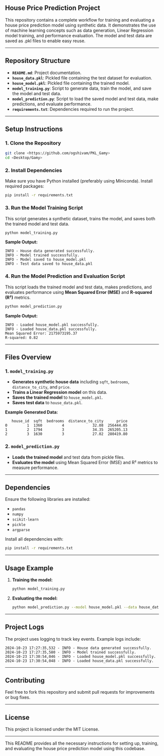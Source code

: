 ## **House Price Prediction Project**  
This repository contains a complete workflow for training and evaluating a house price prediction model using synthetic data. It demonstrates the use of machine learning concepts such as data generation, Linear Regression model training, and performance evaluation. The model and test data are saved as .pkl files to enable easy reuse.

---

## **Repository Structure**  
- **`README.md`**: Project documentation.  
- **`house_data.pkl`**: Pickled file containing the test dataset for evaluation.  
- **`house_model.pkl`**: Pickled file containing the trained model.  
- **`model_training.py`**: Script to generate data, train the model, and save the model and test data.  
- **`model_prediction.py`**: Script to load the saved model and test data, make predictions, and evaluate performance.  
- **`requirements.txt`**: Dependencies required to run the project.

---

## **Setup Instructions**  

### 1. **Clone the Repository**  
```bash
git clone <https://github.com/ogshivam/PKL_Gamy>
cd <Desktop/Gamy>
```

### 2. **Install Dependencies**  
Make sure you have Python installed (preferably using Miniconda). Install required packages:  
```bash
pip install -r requirements.txt
```

### 3. **Run the Model Training Script**  
This script generates a synthetic dataset, trains the model, and saves both the trained model and test data.  
```bash
python model_training.py
```

**Sample Output:**  
```
INFO - House data generated successfully.
INFO - Model trained successfully.
INFO - Model saved to house_model.pkl
INFO - Test data saved to house_data.pkl
```

### 4. **Run the Model Prediction and Evaluation Script**  
This script loads the trained model and test data, makes predictions, and evaluates performance using **Mean Squared Error (MSE)** and **R-squared (R²)** metrics.  
```bash
python model_prediction.py
```

**Sample Output:**  
```
INFO - Loaded house_model.pkl successfully.
INFO - Loaded house_data.pkl successfully.
Mean Squared Error: 2175973195.37
R-squared: 0.82
```

---

## **Files Overview**  

### 1. **`model_training.py`**  
- **Generates synthetic house data** including `sqft`, `bedrooms`, `distance_to_city`, and `price`.  
- **Trains a Linear Regression model** on this data.  
- **Saves the trained model** to `house_model.pkl`.  
- **Saves test data** to `house_data.pkl`.

**Example Generated Data:**  
```
   house_id  sqft  bedrooms  distance_to_city      price
0         1  1360         4             32.08  256444.05
1         2  1794         3             34.35  265205.13
2         3  1630         3             27.02  280419.80
```

### 2. **`model_prediction.py`**  
- **Loads the trained model** and test data from pickle files.  
- **Evaluates the model** using Mean Squared Error (MSE) and R² metrics to measure performance.

---

## **Dependencies**  
Ensure the following libraries are installed:
- `pandas`
- `numpy`
- `scikit-learn`
- `pickle`
- `argparse`

Install all dependencies with:  
```bash
pip install -r requirements.txt
```

---

## **Usage Example**  

1. **Training the model:**
   ```bash
   python model_training.py
   ```
2. **Evaluating the model:**
   ```bash
   python model_prediction.py --model house_model.pkl --data house_data.pkl
   ```

---

## **Project Logs**  
The project uses logging to track key events. Example logs include:
```
2024-10-23 17:27:35,532 - INFO - House data generated successfully.
2024-10-23 17:27:35,580 - INFO - Model trained successfully.
2024-10-23 17:30:54,046 - INFO - Loaded house_model.pkl successfully.
2024-10-23 17:30:54,048 - INFO - Loaded house_data.pkl successfully.
```

---

## **Contributing**  
Feel free to fork this repository and submit pull requests for improvements or bug fixes.

---

## **License**  
This project is licensed under the MIT License.

---

This README provides all the necessary instructions for setting up, training, and evaluating the house price prediction model using this codebase.
